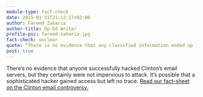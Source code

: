 ```yaml
---
module-type: fact-check
date: 2015-01-31T21:12:17+02:00
author: Fareed Zakaria
author-title: Op-Ed Writer
profile-pic: fareed-zakaria.jpg
fact-check: unclear
quote: “There is no evidence that any classified information ended up in the wrong hands.” — Hillary Clinton
post: true
---
```


There’s no evidence that anyone successfully hacked Clinton’s email servers, but they certainly were not impervious to attack. It’s possible that a sophisticated hacker gained access but left no trace. [Read our fact-sheet on the Clinton email controversy.](http://www.politifact.com/truth-o-meter/article/2016/jul/19/politifact-sheet-hillary-clintons-email-controvers/)
